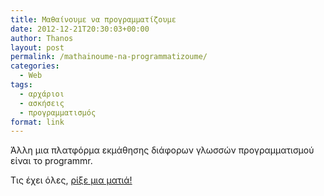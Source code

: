 ```yaml
---
title: Μαθαίνουμε να προγραμματίζουμε
date: 2012-12-21T20:30:03+00:00
author: Thanos
layout: post
permalink: /mathainoume-na-programmatizoume/
categories:
  - Web
tags:
  - αρχάριοι
  - ασκήσεις
  - προγραμματισμός
format: link
---
```

Άλλη μια πλατφόρμα εκμάθησης διάφορων γλωσσών προγραμματισμού είναι το programmr.

Τις έχει όλες, [ρίξε μια ματιά!](http://www.programmr.com/)